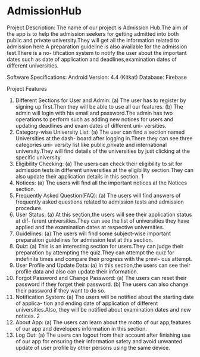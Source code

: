 # AdmissionHub

Project Description:
The name of our project is Admission Hub.The aim of the app is to help
the admission seekers for getting admitted into both public and private
university.They will get all the information related to admission here.A
preparation guideline is also available for the admission test.There is a no-
tification system to notify the user about the important dates such as date
of application and deadlines,examination dates of different universities.

Software Specifications:
Android Version: 4.4 (Kitkat)
Database: Firebase

Project Features
1. Different Sections for User and Admin:
(a) The user has to register by signing up first.Then they will be
able to use all our features.
(b) The admin will login with his email and password.The admin
has two operations to perform such as adding new notices for
users and updating deadlines and exam dates of different uni-
versities.
2. Category-wise University List:
(a) The user can find a section named Universities at the dash-
board after logging in.There they can see three categories uni-
versity list like public,private and international university.They
will find details of the universities by just clicking at the specific
university.
3. Eligibility Checking:
(a) The users can check their eligibility to sit for admission tests
in different universities at the eligibility section.They can also
update their application details in this section.
1
4. Notices:
(a) The users will find all the important notices at the Notices
section.
5. Frequently Asked Question(FAQ):
(a) The users will find answers of frequently asked questions related
to admission tests and admission procedure.
6. User Status:
(a) At this section,the users will see their application status at dif-
ferent universities.They can see the list of universities they have
applied and the examination dates at respective universities.
7. Guidelines:
(a) The users will find some subject-wise important preparation
guidelines for admission test at this section.
8. Quiz:
(a) This is an interesting section for users.They can judge their
preparation by attempting the quiz.They can attempt the quiz
for indefinite times and compare their progress with the previ-
ous attempt.
9. User Profile and Update Data:
(a) In this section,the users can see their profile data and also can
update their information.
10. Forgot Password and Change Password:
(a) The users can reset their password if they forget their password.
(b) The users can also change their password if they want to do so.
11. Notification System:
(a) The users will be notified about the starting date of applica-
tion and ending date of application of different universities.Also,
they will be notified about examination dates and new notices.
2
12. About App:
(a) The users can learn about the motto of our app,features of our
app and developers information in this section.
13. Log Out:
(a) The users can logout from their account after finishing use of our
app for ensuring their information safety and avoid unwanted
update of user profile by other persons using the same device.

